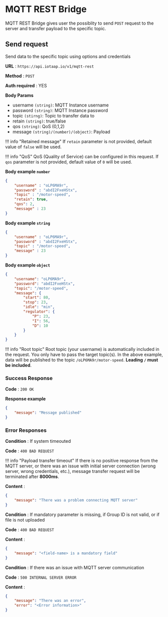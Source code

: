 # MQTT REST Bridge

MQTT REST Bridge gives user the possiblity to send `POST` request to the server and transfer payload to the specific topic. 

## Send request

Send data to the specific topic using options and credentials

**URL** : `https://api.iotaap.io/v1/mqtt-rest`

**Method** : `POST`

**Auth required** : YES

**Body Params**

- username `(string)`: MQTT Instance username
- password `(string)`: MQTT Instance password
- topic `(stirng)`: Topic to transfer data to
- retain `(string)`: true/false
- qos `(string)`: QoS (0,1,2) 
- message `(string)/(number)/(object)`: Payload

!!! info "Retained message"
    If `retain` parameter is not provided, default value of `false` will be used.

!!! info "QoS"
    QoS (Quality of Service) can be configured in this request. If `qos` parameter is 
    not provided, default value of `0` will be used.

**Body example `number`**

```json
{
	"username" : "oLP6MA9r",
	"password" : "abdI2FxeHStx",
	"topic" : "/motor-speed",
	"retain": true,
	"qos": 2,
	"message" : 23
}
```

**Body example `string`**

```json
{
	"username" : "oLP6MA9r",
	"password" : "abdI2FxeHStx",
	"topic" : "/motor-speed",
	"message" : 23
}
```

**Body example `object`**

```json
{
    "username": "oLP6MA9r",
    "password": "abdI2FxeHStx",
    "topic": "/motor-speed",
    "message": {
        "start": 80,
        "stop": 23,
        "idle": "min",
        "regulator": {
            "P": 23,
            "I": 56,
            "D": 10
        }
    }
}
```

!!! info "Root topic"
    Root topic (your username) is automatically included in the request. You only have to pass the target topic(s).
    In the above example, data will be published to the topic `/oLP6MA9r/motor-speed`. **Leading `/` must be included**.

### Success Response

**Code** : `200 OK`

**Response example**

```json
{
    "message": "Message published"
}
```

### Error Responses

**Condition** : If system timeouted

**Code** : `400 BAD REQUEST`

!!! info "Payload transfer timeout"
    If there is no positive response from the MQTT server, or there was an issue with
    initial server connection (wrong server, wrong credentials, etc.), message transfer
    request will be terminated after **8000ms**.

**Content** :

```json
{
    "message": "There was a problem connecting MQTT server"
}
```

**Condition** : If mandatory parameter is missing, if Group ID is not valid, or if file is not uploaded

**Code** : `400 BAD REQUEST`

**Content** :

```json
{
    "message": "<field-name> is a mandatory field"
}
```

**Condition** : If there was an issue with MQTT server communication

**Code** : `500 INTERNAL SERVER ERROR`

**Content** :

```json
{
    "message": "There was an error",
    "error": "<Error information>"
}
```